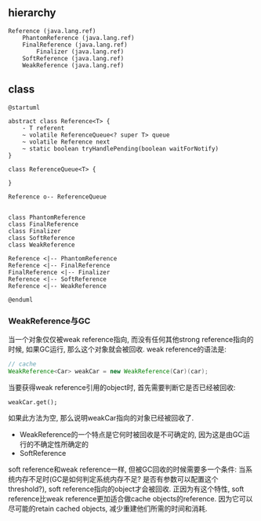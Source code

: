 
## hierarchy
```
Reference (java.lang.ref)
    PhantomReference (java.lang.ref)
    FinalReference (java.lang.ref)
        Finalizer (java.lang.ref)
    SoftReference (java.lang.ref)
    WeakReference (java.lang.ref)
```

## class

```plantuml
@startuml

abstract class Reference<T> {
    - T referent
    ~ volatile ReferenceQueue<? super T> queue
    ~ volatile Reference next
    ~ static boolean tryHandlePending(boolean waitForNotify)
}

class ReferenceQueue<T> {

}

Reference o-- ReferenceQueue


class PhantomReference
class FinalReference
class Finalizer
class SoftReference
class WeakReference

Reference <|-- PhantomReference
Reference <|-- FinalReference
FinalReference <|-- Finalizer
Reference <|-- SoftReference
Reference <|-- WeakReference

@enduml
```

### WeakReference与GC
当一个对象仅仅被weak reference指向, 而没有任何其他strong reference指向的时候, 如果GC运行, 那么这个对象就会被回收. weak reference的语法是:

```java
// cache
WeakReference<Car> weakCar = new WeakReference(Car)(car);
```

当要获得weak reference引用的object时, 首先需要判断它是否已经被回收:

```
weakCar.get();
```

如果此方法为空, 那么说明weakCar指向的对象已经被回收了.

* WeakReference的一个特点是它何时被回收是不可确定的, 因为这是由GC运行的不确定性所确定的
* SoftReference

soft reference和weak reference一样, 但被GC回收的时候需要多一个条件: 当系统内存不足时(GC是如何判定系统内存不足? 是否有参数可以配置这个threshold?), soft reference指向的object才会被回收. 正因为有这个特性, soft reference比weak reference更加适合做cache objects的reference. 因为它可以尽可能的retain cached objects, 减少重建他们所需的时间和消耗.

